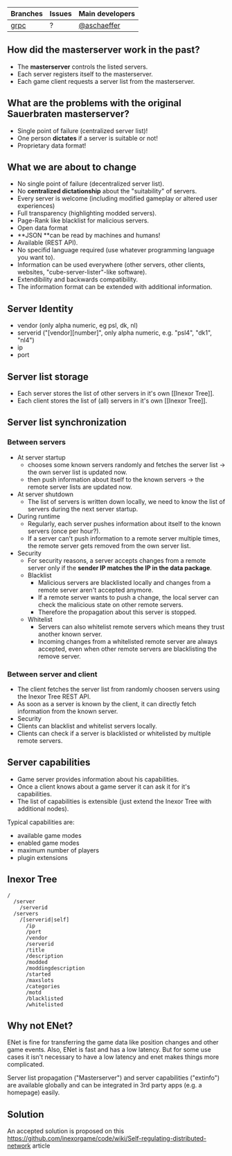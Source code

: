 Branches | Issues | Main developers
-------- | ------ | ---
[grpc](/inexorgame/code/tree/grpc) | ? | [@aschaeffer](/aschaeffer)

## How did the masterserver work in the past?

* The **masterserver** controls the listed servers.
* Each server registers itself to the masterserver.
* Each game client requests a server list from the masterserver.

## What are the problems with the original Sauerbraten masterserver?

* Single point of failure (centralized server list)!
* One person **dictates** if a server is suitable or not!
* Proprietary data format!

## What we are about to change

* No single point of failure (decentralized server list).
* No **centralized dictationship** about the "suitability" of servers.
 * Every server is welcome (including modified gameplay or altered user experiences)
 * Full transparency (highlighting modded servers).
 * Page-Rank like blacklist for malicious servers.
* Open data format
 * **JSON **can be read by machines and humans!
 * Available (REST API).
 * No specifid language required (use whatever programming language you want to).
 * Information can be used everywhere (other servers, other clients, websites, "cube-server-lister"-like software).
 * Extendibility and backwards compatibility.
  * The information format can be extended with additional information.

## Server Identity

* vendor (only alpha numeric, eg psl, dk, nl)
* serverid ("[vendor][number]", only alpha numeric, e.g. "psl4", "dk1", "nl4")
* ip
* port

## Server list storage

* Each server stores the list of other servers in it's own [[Inexor Tree]].
* Each client stores the list of (all) servers in it's own [[Inexor Tree]].

## Server list synchronization

### Between servers

* At server startup
  * chooses some known servers randomly and fetches the server list -> the own server list is updated now.
  * then push information about itself to the known servers -> the remote server lists are updated now.
* At server shutdown
  * The list of servers is written down locally, we need to know the list of servers during the next server startup.
* During runtime
  * Regularly, each server pushes information about itself to the known servers (once per hour?).
  * If a server can't push information to a remote server multiple times, the remote server gets removed from the own server list.
* Security
  * For security reasons, a server accepts changes from a remote server only if the **sender IP matches the IP in the data package**.
  * Blacklist
    * Malicious servers are blacklisted locally and changes from a remote server aren't accepted anymore.
    * If a remote server wants to push a change, the local server can check the malicious state on other remote servers.
    * Therefore the propagation about this server is stopped.
  * Whitelist
    * Servers can also whitelist remote servers which means they trust another known server.
    * Incoming changes from a whitelisted remote server are always accepted, even when other remote servers are blacklisting the remove server.

### Between server and client

* The client fetches the server list from randomly choosen servers using the Inexor Tree REST API.
* As soon as a server is known by the client, it can directly fetch information from the known server.
* Security
 * Clients can blacklist and whitelist servers locally.
 * Clients can check if a server is blacklisted or whitelisted by multiple remote servers.

## Server capabilities

* Game server provides information about his capabilities.
* Once a client knows about a game server it can ask it for it's capabilities.
* The list of capabilities is extensible (just extend the Inexor Tree with additional nodes).

Typical capabilities are:

* available game modes
* enabled game modes
* maximum number of players
* plugin extensions

## Inexor Tree

    /
      /server
        /serverid
      /servers
        /[serverid|self]
          /ip
          /port
          /vendor
          /serverid
          /title
          /description
          /modded
          /moddingdescription
          /started
          /maxslots
          /categories
          /motd
          /blacklisted
          /whitelisted

## Why not ENet?

ENet is fine for transferring the game data like position changes and other game events. Also, ENet is fast and has a low latency. But for some use cases it isn't necessary to have a low latency and enet makes things more complicated.

Server list propagation ("Masterserver") and server capabilities ("extinfo") are available globally and can be integrated in 3rd party apps (e.g. a homepage) easily.

## Solution
An accepted solution is proposed on this https://github.com/inexorgame/code/wiki/Self-regulating-distributed-network article

